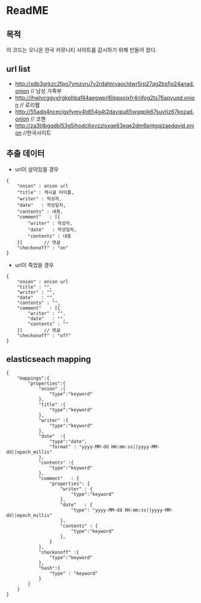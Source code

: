 # ReadME


## 목적

이 코드는 오니온 한국 커뮤니티 사이트를 감시하기 위해 만들어 졌다. 

## url list

* http://xdb3grkzc2fpo7ymzvru7v2rdahtcyaocldwr5rp27ag2bsfjo24anad.onion // 남성 가족부
* http://ihwlvcggyxlrgkphbaf44aegwprl6lppxojxfr4rjjfog2ts76apvuqd.onion // 로리웹
* http://55adq4ncecjgxfymv4tdl54g4t2dayqju65wgqpik67suvtiz67kpzad.onion // 코챈
* http://za3tilbgqdbl53g5ihodcllixvzzlsxge63eqe2dm6pntgqjzaedqvid.onion //한국사이트    

## 추출 데이터

* url이 살아있을 경우
```
{
    "onion" : onion url
    "title" : 게시글 타이틀,
    "writer" : 작성자,
    "date"   : 작성일자,
    "contents" : 내용,
    "comment"   : [{
        "writer" : 작성자,
        "date"   : 작성일자,
        "contents" : 내용
    }]        // 댓글
    "checkonoff" : "on"
}
```

* url이 죽었을 경우

```
{
    "onion" : onion url
    "title" : "",
    "writer" : "",
    "date"   : "",
    "contents" : "",
    "comment"   : [{
        "writer" : "",
        "date"   : "",
        "contents" : ""
    }]        // 댓글
    "checkonoff" : "off" 
}
```

## elasticseach mapping 

```
{
    "mappings":{
        "properties":{
            "onion" :{
                "type":"keyword"
            },
            "title" :{
                "type":"keyword"
            },
            "writer" :{
                "type":"keyword"
            },
            "date"  :{
                "type":"date",
                "format" : "yyyy-MM-dd HH:mm:ss||yyyy-MM-dd||epoch_millis"
            },
            "contents" :{
                "type":"keyword"
            },
            "comment"   : {
                "properties": {
                    "writer" : {
                        "type":"keyword"
                    },
                    "date"   : {
                        "type": "yyyy-MM-dd HH:mm:ss||yyyy-MM-dd||epoch_millis"
                    },
                    "contents" : {
                        "type":"keyword"
                    },
                }
            },    
            "checkonoff" :{
                "type":"keyword"
            },
            "hash":{
                "type" : "keyword"
            }
        }
    }
}
```